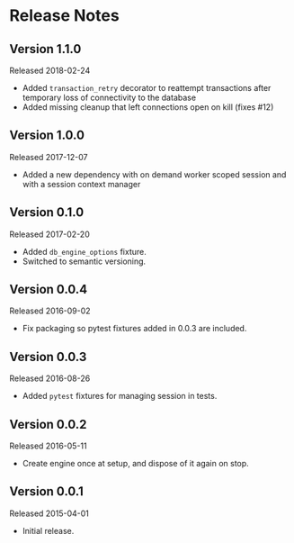 Release Notes
=============

Version 1.1.0
-------------

Released 2018-02-24

* Added `transaction_retry` decorator to reattempt transactions
  after temporary loss of connectivity to the database
* Added missing cleanup that left connections open on kill (fixes #12)

Version 1.0.0
-------------

Released 2017-12-07

* Added a new dependency with on demand worker scoped session
  and with a session context manager

Version 0.1.0
-------------

Released 2017-02-20

* Added `db_engine_options` fixture.
* Switched to semantic versioning.

Version 0.0.4
-------------

Released 2016-09-02

* Fix packaging so pytest fixtures added in 0.0.3 are included.

Version 0.0.3
-------------

Released 2016-08-26

* Added `pytest` fixtures for managing session in tests.
 
Version 0.0.2
-------------

Released 2016-05-11

* Create engine once at setup, and dispose of it again on stop.

Version 0.0.1
-------------

Released 2015-04-01

* Initial release.
